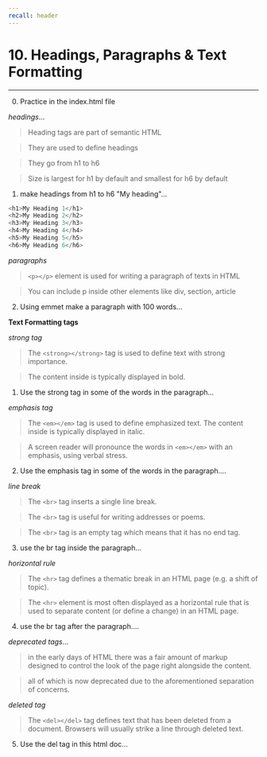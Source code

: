 ```yaml
---
recall: header
---
```


# 10. Headings, Paragraphs & Text Formatting

---

0. Practice in the index.html file

_headings_...

> Heading tags are part of semantic HTML

> They are used to define headings

> They go from h1 to h6

> Size is largest for h1 by default and smallest for h6 by default

1. make headings from h1 to h6 "My heading"...

```js
<h1>My Heading 1</h1>
<h2>My Heading 2</h2>
<h3>My Heading 3</h3>
<h4>My Heading 4</h4>
<h5>My Heading 5</h5>
<h6>My Heading 6</h6>
```

_paragraphs_

> `<p></p>` element is used for writing a paragraph of texts in HTML

> You can include p inside other elements like div, section, article

2. Using emmet make a paragraph with 100 words...

**Text Formatting tags**

_strong tag_

> The `<strong></strong>` tag is used to define text with strong importance.

> The content inside is typically displayed in bold.

1. Use the strong tag in some of the words in the paragraph...

_emphasis tag_

> The `<em></em>` tag is used to define emphasized text. The content inside is typically displayed in italic.

> A screen reader will pronounce the words in `<em></em>` with an emphasis, using verbal stress.

2. Use the emphasis tag in some of the words in the paragraph....

_line break_

> The `<br>` tag inserts a single line break.

> The `<br>` tag is useful for writing addresses or poems.

> The `<br>` tag is an empty tag which means that it has no end tag.

3. use the br tag inside the paragraph...

_horizontal rule_

> The `<hr>` tag defines a thematic break in an HTML page (e.g. a shift of topic).

> The `<hr>` element is most often displayed as a horizontal rule that is used to separate content (or define a change) in an HTML page.

4. use the br tag after the paragraph....

_deprecated tags_...

> in the early days of HTML there was a fair amount of markup designed to control the look of the page right alongside the content.

> all of which is now deprecated due to the aforementioned separation of concerns.

_deleted tag_

> The `<del></del>` tag defines text that has been deleted from a document. Browsers will usually strike a line through deleted text.

5. Use the del tag in this html doc...
